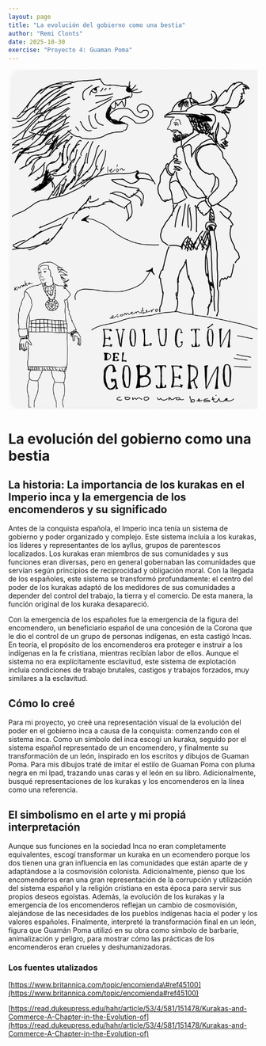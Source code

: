 ```yaml
---
layout: page
title: "La evolución del gobierno como una bestia"
author: "Remi Clonts"
date: 2025-10-30
exercise: "Proyecto 4: Guaman Poma"
---
```


![Imagen 1](https://raw.githubusercontent.com/dh-miami/SPA_410_Fall25/refs/heads/main/assets/img/imagen4remi.png)

# La evolución del gobierno como una bestia
## La historia: La importancia de los kurakas en el Imperio inca y la emergencia de los encomenderos y su significado

Antes de la conquista española, el Imperio inca tenía un sistema de gobierno y poder organizado y complejo. Este sistema incluía a los kurakas, los líderes y representantes de los ayllus, grupos de parentescos localizados. Los kurakas eran miembros de sus comunidades y sus funciones eran diversas, pero en general gobernaban las comunidades que servían según principios de reciprocidad y obligación moral. Con la llegada de los españoles, este sistema se transformó profundamente: el centro del poder de los kurakas adaptó de los medidores de sus comunidades a depender del control del trabajo, la tierra y el comercio. De esta manera, la función original de los kuraka desapareció.

Con la emergencia de los españoles fue la emergencia de la figura del encomendero, un beneficiario español de una concesión de la Corona que le dio el control de un grupo de personas indígenas, en esta castigó Incas. En teoría, el propósito de los encomenderos era proteger e instruir a los indígenas en la fe cristiana, mientras recibían labor de ellos. Aunque el sistema no era explícitamente esclavitud, este sistema de explotación incluía condiciones de trabajo brutales, castigos y trabajos forzados, muy similares a la esclavitud.

## Cómo lo creé

Para mi proyecto, yo creé una representación visual de la evolución del poder en el gobierno inca a causa de la conquista: comenzando con el sistema inca. Como un símbolo del inca escogí un kuraka, seguido por el sistema español representado de un encomendero, y finalmente su transformación de un león, inspirado en los escritos y dibujos de Guaman Poma. Para mis dibujos traté de imitar el estilo de Guaman Poma con pluma negra en mi Ipad, trazando unas caras y el león en su libro. Adicionalmente, busqué representaciones de los kurakas y los encomenderos en la línea como una referencia.

## El simbolismo en el arte y mi propiá interpretación

Aunque sus funciones en la sociedad Inca no eran completamente equivalentes, escogí transformar un kuraka en un ecomendero porque los dos tienen una gran influencia en las comunidades que están aparte de y adaptándose a la cosmovisión colonista. Adicionalmente, pienso que los encomenderos eran una gran representación de la corrupción y utilización del sistema español y la religión cristiana en esta época para servir sus propios deseos egoístas. Además, la evolución de los kurakas y la emergencia de los encomenderos reflejan un cambio de cosmovisión, alejándose de las necesidades de los pueblos indígenas hacia el poder y los valores españoles. Finalmente, interpreté la transformación final en un león, figura que Guamán Poma utilizó en su obra como símbolo de barbarie, animalización y peligro, para mostrar cómo las prácticas de los encomenderos eran crueles y deshumanizadoras.

### Los fuentes utalizados

[https://www.britannica.com/topic/encomienda\#ref45100](https://www.britannica.com/topic/encomienda#ref45100)

[https://read.dukeupress.edu/hahr/article/53/4/581/151478/Kurakas-and-Commerce-A-Chapter-in-the-Evolution-of](https://read.dukeupress.edu/hahr/article/53/4/581/151478/Kurakas-and-Commerce-A-Chapter-in-the-Evolution-of)

